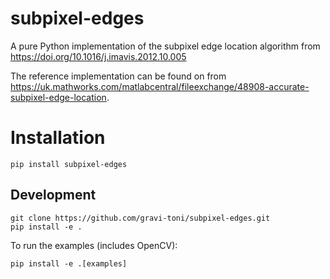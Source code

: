 # subpixel-edges

A pure Python implementation of the subpixel edge location algorithm from https://doi.org/10.1016/j.imavis.2012.10.005

The reference implementation can be found on from https://uk.mathworks.com/matlabcentral/fileexchange/48908-accurate-subpixel-edge-location.

# Installation

`pip install subpixel-edges`

## Development

```
git clone https://github.com/gravi-toni/subpixel-edges.git
pip install -e .
```

To run the examples (includes OpenCV):

`pip install -e .[examples]`
